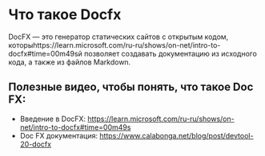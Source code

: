 ﻿---
uid: docs/docfx
---
# Что такое Docfx

DocFX — это генератор статических сайтов с открытым кодом, которыhttps://learn.microsoft.com/ru-ru/shows/on-net/intro-to-docfx#time=00m49sй позволяет создавать документацию из исходного кода, а также из файлов Markdown.

## Полезные видео, чтобы понять, что такое Doc FX:
* Введение в DocFX: https://learn.microsoft.com/ru-ru/shows/on-net/intro-to-docfx#time=00m49s
* Doc FX документация: https://www.calabonga.net/blog/post/devtool-20-docfx
